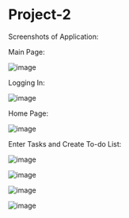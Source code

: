 # Project-2


Screenshots of Application:

Main Page:

![image](https://github.com/mohanad-saqr/Project-2/assets/148038406/f964cddc-a12b-49aa-b4bf-11468c8516f7)

Logging In: 

![image](https://github.com/mohanad-saqr/Project-2/assets/148038406/8fad8c01-1e4a-44fe-a613-4115512db130)

Home Page:

![image](https://github.com/mohanad-saqr/Project-2/assets/148038406/6aa735e5-62e3-43e9-9de8-8585456daf2e)

Enter Tasks and Create To-do List:

![image](https://github.com/mohanad-saqr/Project-2/assets/148038406/d08aed13-5a7f-4e79-a84f-bfb5e0c2dd0a)

![image](https://github.com/mohanad-saqr/Project-2/assets/148038406/6435449d-299d-43f2-a2c1-c64fd78357de)

![image](https://github.com/mohanad-saqr/Project-2/assets/148038406/608cb1d7-e063-4354-b6fb-14744d82a9e9)

![image](https://github.com/mohanad-saqr/Project-2/assets/148038406/e5aa389f-2c21-44c1-81c0-154c4f2f0f2a)
